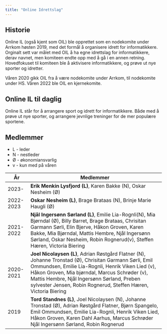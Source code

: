 ```yaml
---
title: "Online Idrettslag"
---
```


Historie
--------
Online IL (også kjent som OIL) ble opprettet som en nodekomite under Arrkom høsten 2019, med det formål å organisere idrett for informatikkere. Orginalt sett var målet med OIL å ha egne idrettslag for informatikkere, derav navnet, men komiteen endte opp med å gå i en annen retning. Hovedfokuset til komiteen ble å aktivisere informatikkere, og prøve ut nye sporter og idretter.

Våren 2020 gikk OIL fra å være nodekomite under Arrkom, til nodekomite under HS. 
Våren 2022 ble OIL en kjernekomite.


Online IL til daglig
--------
Online IL står for å arrangere sport og idrett for informatikkere. Både med å prøve ut nye sporter, og arrangere jevnlige treninger for de mer populære sportene. 

Medlemmer
--------
* L - leder  
* N - nestleder
* Ø - økonomiansvarlig  
* v - kun med på våren

|År   | Medlemmer |
| --- | --------- |  
|2023-| **Erik Menkin Lysfjord (L)**, Karen Bakke (N), Oskar Nesheim (Ø)  |
|2022-2023| **Oskar Nesheim (L)**, Brage Brataas (N), Brinje Marie Haugli (Ø) |
|2021-2022| **Njål Ingersønn Sørland (L)**, Emilie Lia-Rognli(N), Mia Bjørndal (Ø), Billy Barret, Brage Brataas, Chrisitan Garmann Sørli, Elin Bjerve, Håkon Groven, Karen Bakke, Mia Bjørndal, Mattis Hembre, Njål Ingersønn Sørland, Oskar Nesheim, Robin Rognerud(v), Steffen Hæren, Victoria Biering  |
|2020-2021| **Joel Nicolaysen (L)**, Adrian Røstgård Flatner (N), Johanne Tronstad (Ø), Chrisitan Garmann Sørli, Emil Ommundsen, Emilie Lia-Rognli, Henrik Viken Lied (v), Håkon Groven, Mia bjørndal, Marcus Schrøder (v), Mattis Hembre, Njål Ingersønn Sørland, Preben sylvester Jensen, Robin Rognerud, Steffen Hæren, Victoria Biering |
|2019|**Tord Standnes (L)**, Joel Nicolaysen (N), Johanne Tronstad (Ø), Adrian Røstgård Flatner, Bjørn Spangelo, Emil Ommundsen, Emilie Lia-Rognli, Henrik Viken Lied, Håkon Groven, Karen Dahl Aarhus, Marcus Schrøder Njål Ingersønn Sørland, Robin Rognerud |